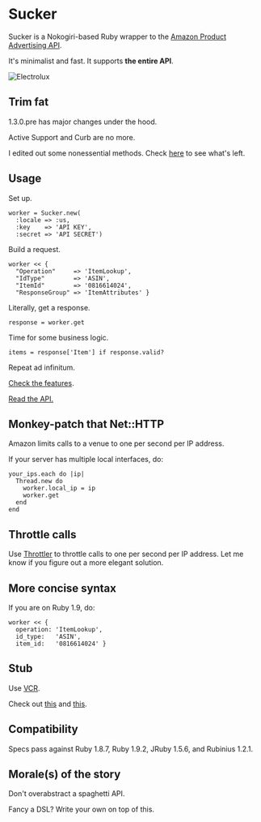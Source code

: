 Sucker
======

Sucker is a Nokogiri-based Ruby wrapper to the [Amazon Product Advertising API](https://affiliate-program.amazon.co.uk/gp/advertising/api/detail/main.html).

It's minimalist and fast. It supports __the entire API__.

![Electrolux](https://github.com/papercavalier/sucker/raw/master/electrolux.jpg)

Trim fat
--------
1.3.0.pre has major changes under the hood.

Active Support and Curb are no more.

I edited out some nonessential methods. Check [here](http://rdoc.info/github/papercavalier/sucker/master/frames) to see what's left.

Usage
-----

Set up.

    worker = Sucker.new(
      :locale => :us,
      :key    => 'API KEY',
      :secret => 'API SECRET')

Build a request.

    worker << {
      "Operation"     => 'ItemLookup',
      "IdType"        => 'ASIN',
      "ItemId"        => '0816614024',
      "ResponseGroup" => 'ItemAttributes' }

Literally, get a response.

    response = worker.get

Time for some business logic.

    items = response['Item'] if response.valid?

Repeat ad infinitum.

[Check the features](http://relishapp.com/papercavalier/sucker).

[Read the API.](https://affiliate-program.amazon.co.uk/gp/advertising/api/detail/main.html)


Monkey-patch that Net::HTTP
---------------------------

Amazon limits calls to a venue to one per second per IP address.

If your server has multiple local interfaces, do:

    your_ips.each do |ip|
      Thread.new do
        worker.local_ip = ip
        worker.get
      end
    end

Throttle calls
----------------

Use [Throttler](https://github.com/papercavalier/throttler) to throttle calls to one per second per IP address. Let me know if you figure out a more elegant solution.

More concise syntax
-------------------

If you are on Ruby 1.9, do:

    worker << {
      operation: 'ItemLookup',
      id_type:   'ASIN',
      item_id:   '0816614024' }

Stub
----

Use [VCR](http://github.com/myronmarston/vcr).

Check out [this](http://github.com/papercavalier/sucker/blob/master/spec/support/vcr.rb) and [this](https://github.com/papercavalier/sucker/blob/master/features/step_definitions/sucker_steps.rb).

Compatibility
-------------

Specs pass against Ruby 1.8.7, Ruby 1.9.2, JRuby 1.5.6, and Rubinius 1.2.1.

Morale(s) of the story
-------------------

Don't overabstract a spaghetti API.

Fancy a DSL? Write your own on top of this.
